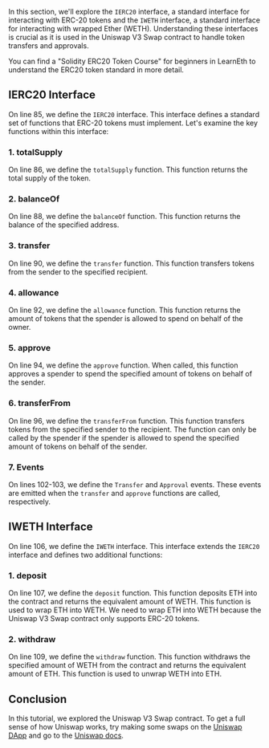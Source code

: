 In this section, we'll explore the `IERC20` interface, a standard interface for interacting with ERC-20 tokens and the `IWETH` interface, a standard interface for interacting with wrapped Ether (WETH). Understanding these interfaces is crucial as it is used in the Uniswap V3 Swap contract to handle token transfers and approvals.

You can find a "Solidity ERC20 Token Course" for beginners in LearnEth to understand the ERC20 token standard in more detail.

## IERC20 Interface
On line 85, we define the `IERC20` interface. This interface defines a standard set of functions that ERC-20 tokens must implement. Let's examine the key functions within this interface:

### 1. totalSupply
On line 86, we define the `totalSupply` function. This function returns the total supply of the token.

### 2. balanceOf
On line 88, we define the `balanceOf` function. This function returns the balance of the specified address.

### 3. transfer
On line 90, we define the `transfer` function. This function transfers tokens from the sender to the specified recipient.

### 4. allowance
On line 92, we define the `allowance` function. This function returns the amount of tokens that the spender is allowed to spend on behalf of the owner.

### 5. approve
On line 94, we define the `approve` function. When called, this function approves a spender to spend the specified amount of tokens on behalf of the sender.

### 6. transferFrom
On line 96, we define the `transferFrom` function. This function transfers tokens from the specified sender to the recipient. The function can only be called by the spender if the spender is allowed to spend the specified amount of tokens on behalf of the sender.

### 7. Events
On lines 102-103, we define the `Transfer` and `Approval` events. These events are emitted when the `transfer` and `approve` functions are called, respectively.

## IWETH Interface
On line 106, we define the `IWETH` interface. This interface extends the `IERC20` interface and defines two additional functions:

### 1. deposit
On line 107, we define the `deposit` function. This function deposits ETH into the contract and returns the equivalent amount of WETH. This function is used to wrap ETH into WETH.
We need to wrap ETH into WETH because the Uniswap V3 Swap contract only supports ERC-20 tokens.

### 2. withdraw
On line 109, we define the `withdraw` function. This function withdraws the specified amount of WETH from the contract and returns the equivalent amount of ETH. This function is used to unwrap WETH into ETH.

## Conclusion
In this tutorial, we explored the Uniswap V3 Swap contract.  To get a full sense of how Uniswap works, try making some swaps on the <a href="https://app.uniswap.org/" target="_blank">Uniswap DApp</a> and go to the <a href="https://docs.uniswap.org/" target="_blank">Uniswap docs</a>.
